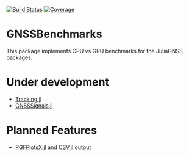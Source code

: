[![Build Status](https://travis-ci.com/ozmaden/GNSSBenchmarks.jl.svg?branch=master)](https://travis-ci.com/ozmaden/GNSSBenchmarks.jl)
[![Coverage](https://codecov.io/gh/ozmaden/GNSSBenchmarks.jl/branch/master/graph/badge.svg)](https://codecov.io/gh/ozmaden/GNSSBenchmarks.jl)

# GNSSBenchmarks

This package implements CPU vs GPU benchmarks for the JuliaGNSS packages.

# Under development
* [Tracking.jl](https://github.com/JuliaGNSS/GNSSSignals.jl)
* [GNSSSignals.jl](https://github.com/JuliaGNSS/GNSSSignals.jl)

# Planned Features
* [PGFPlotsX.jl](https://github.com/JuliaGNSS/GNSSSignals.jl) and [CSV.jl](https://github.com/JuliaGNSS/GNSSSignals.jl) output
